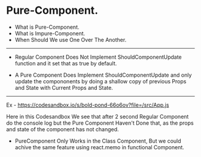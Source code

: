 # Pure-Component.

- What is Pure-Component.
- What is Impure-Component.
- When Should We use One Over The Another.

---

- Regular Component Does Not Implement ShouldComponentUpdate function and it set that as true by default.

- A Pure Component Does Implement ShouldComponentUpdate and only update the compononents by doing a shallow copy of previous Props and State with Current Props and State.

---

Ex - https://codesandbox.io/s/bold-pond-66o6ov?file=/src/App.js

Here in this Codesandbox We see that after 2 second Regular Component do the console log but the Pure Component Haven't Done that, as the props and state of the component has not changed.

- PureComponent Only Works in the Class Component, But we could achive the same feature using react.memo in functional Component.

